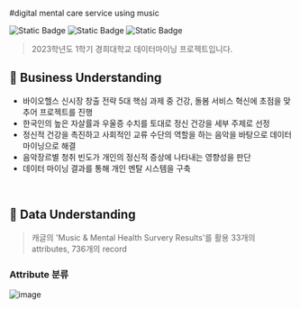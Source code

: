 #digital mental care service using music

![Static Badge](https://img.shields.io/badge/project-KHU-<color>)
![Static Badge](https://img.shields.io/badge/version-1.0.0-informational)
![Static Badge](https://img.shields.io/badge/python-3.9|3.10-lightblue)

> 2023학년도 1학기 경희대학교 데이터마이닝 프로젝트입니다.

## 🚀 Business Understanding

- 바이오헬스 신시장 창출 전략 5대 핵심 과제 중 건강, 돌봄 서비스 혁신에 초점을 맞추어 프로젝트를 진행
- 한국인의 높은 자살률과 우울증 수치를 토대로 정신 건강을 세부 주제로 선정
- 정신적 건강을 촉진하고 사회적인 교류 수단의 역할을 하는 음악을 바탕으로 데이터 마이닝으로 해결
- 음악장르별 청취 빈도가 개인의 정신적 증상에 나타내는 영향성을 판단
- 데이터 마이닝 결과를 통해 개인 멘탈 시스템을 구축

<br/>

## 📌 Data Understanding

> 캐글의 'Music & Mental Health Survery Results'를 활용
> 33개의 attributes, 736개의 record

### Attribute 분류
![image](https://github.com/cyberedjs/EDA_Data-Mining/assets/59081655/5360675f-7286-4673-837a-cf1f802c9ccb)
